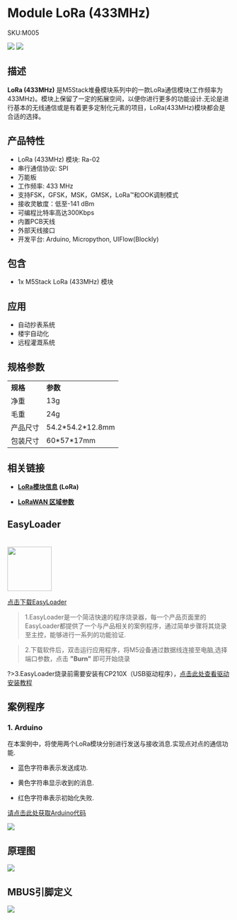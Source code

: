 # Module LoRa (433MHz)

<el-tag effect="plain">SKU:M005</el-tag>

<div class="product_pic"><img src="assets/img/product_pics/module/module_lora_01.webp"> <img src="assets/img/product_pics/module/module_lora_02.webp"></div>

## 描述

**LoRa (433MHz)** 是M5Stack堆叠模块系列中的一款LoRa通信模块(工作频率为433MHz)。模块上保留了一定的拓展空间，以便你进行更多的功能设计.无论是进行基本的无线通信或是有着更多定制化元素的项目，LoRa(433MHz)模块都会是合适的选择。

## 产品特性

-  LoRa (433MHz) 模块: Ra-02
-  串行通信协议: SPI
-  万能板
-  工作频率: 433 MHz
-  支持FSK，GFSK，MSK，GMSK，LoRa™和OOK调制模式
-  接收灵敏度：低至-141 dBm
-  可编程比特率高达300Kbps
-  内置PCB天线
-  外部天线接口
-  开发平台: Arduino, Micropython, UIFlow(Blockly)

## 包含

-  1x M5Stack LoRa (433MHz) 模块

## 应用

-  自动抄表系统
-  楼宇自动化
-  远程灌溉系统

## 规格参数

<table>
   <tr style="font-weight:bold">
      <td>规格</td>
      <td>参数</td>
   </tr>
   <tr>
      <td>净重</td>
      <td>13g</td>
   </tr>
   <tr>
      <td>毛重</td>
      <td>24g</td>
   </tr>
   <tr>
      <td>产品尺寸</td>
      <td>54.2*54.2*12.8mm</td>
   </tr>
   <tr>
      <td>包装尺寸</td>
      <td>60*57*17mm</td>
   </tr>
 </table>

## 相关链接

- **[LoRa模块信息](https://m5stack.oss-cn-shenzhen.aliyuncs.com/resource/docs/datasheet/module/ra-01_product_specification_cn_v1.0.pdf) (LoRa)**

- **[LoRaWAN 区域参数](https://m5stack.oss-cn-shenzhen.aliyuncs.com/resource/docs/datasheet/module/lorawantm_regional_parameters_v1.1rb_-_final.pdf)**

## EasyLoader

<img src="https://m5stack.oss-cn-shenzhen.aliyuncs.com/image/EasyLoader_logo.webp" width="100px" style="margin-top:20px">

<a href="https://m5stack.oss-cn-shenzhen.aliyuncs.com/EasyLoader/Module/EasyLoader_LORA_Duplex.exe"><el-button type="primary">点击下载EasyLoader</el-button></a>

>1.EasyLoader是一个简洁快速的程序烧录器，每一个产品页面里的EasyLoader都提供了一个与产品相关的案例程序，通过简单步骤将其烧录至主控，能够进行一系列的功能验证.

>2.下载软件后，双击运行应用程序，将M5设备通过数据线连接至电脑,选择端口参数，点击 **"Burn"** 即可开始烧录

?>3.EasyLoader烧录前需要安装有CP210X（USB驱动程序），[点击此处查看驱动安装教程](zh_CN/related_documents/M5Burner#安装串口驱动)

## 案例程序

### 1. Arduino

在本案例中，将使用两个LoRa模块分别进行发送与接收消息.实现点对点的通信功能.

* 蓝色字符串表示发送成功.

* 黄色字符串显示收到的消息.

* 红色字符串表示初始化失败.

[请点击此处获取Arduino代码](https://github.com/m5stack/M5Stack/tree/master/examples/Modules/LoRa433_SX1278)

<img src="assets/img/product_pics/module/module_example/LORA/example_module_lora_02.webp">

## 原理图

<img src="assets/img/product_pics/module/lora_sch.webp">

## MBUS引脚定义

<img src="assets\img\product_pics\module\module_bus.webp"/>

<script>

   var purchase_link = 'https://m5stack.com/products/lora-module';


   anchor_search(purchase_link);
   scrollFunc();

</script>